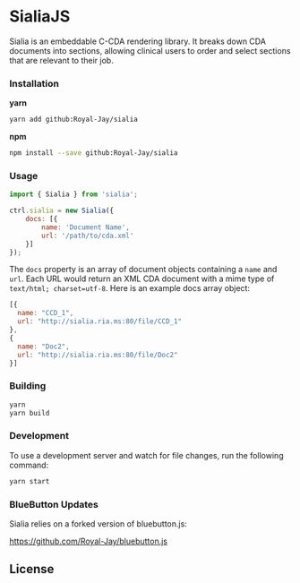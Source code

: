 # SialiaJS

Sialia is an embeddable C-CDA rendering library. It breaks down CDA documents into sections, allowing clinical users to order and select sections that are relevant to their job.

### Installation

**yarn**
```bash
yarn add github:Royal-Jay/sialia
```

**npm**
```bash
npm install --save github:Royal-Jay/sialia
```

### Usage

```javascript
import { Sialia } from 'sialia';

ctrl.sialia = new Sialia({
    docs: [{
        name: 'Document Name',
        url: '/path/to/cda.xml'
    }]
});
```

The `docs` property is an array of document objects containing a `name` and `url`.  Each URL would return an XML CDA document with a mime type of `text/html; charset=utf-8`.  Here is an example docs array object:

```javascript
[{
  name: "CCD_1",
  url: "http://sialia.ria.ms:80/file/CCD_1"
},
{
  name: "Doc2",
  url: "http://sialia.ria.ms:80/file/Doc2"
}]
```

### Building

```bash
yarn
yarn build
```

### Development

To use a development server and watch for file changes, run the following command:

```bash
yarn start
```

### BlueButton Updates

Sialia relies on a forked version of bluebutton.js:

https://github.com/Royal-Jay/bluebutton.js

## License


